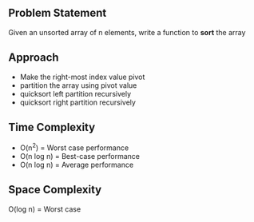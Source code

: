 ## Problem Statement
Given an unsorted array of n elements, write a function to **sort** the array

## Approach
* Make the right-most index value pivot
* partition the array using pivot value
* quicksort left partition recursively
* quicksort right partition recursively

## Time Complexity
- O(n<sup>2</sup>) = Worst case performance
- O(n log n) = Best-case performance
- O(n log n) = Average performance

## Space Complexity
O(log n) = Worst case
